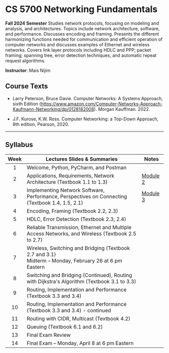 # CS 5700 Networking Fundamentals

**Fall 2024 Semester**
Studies network protocols, focusing on modeling and analysis, and architectures. Topics include
network architecture, software, and performance. Discusses encoding and framing. Presents the
different harmonizing functions needed for communication and efficient operation of computer
networks and discusses examples of Ethernet and wireless networks. Covers link layer protocols
including HDLC and PPP; packet framing; spanning tree, error detection techniques, and automatic
repeat request algorithms.

**Instructor**: Mais Nijim

## Course Texts

- Larry Peterson, Bruce Davie. Computer Networks: A Systems Approach, sixth Edition
(https://www.amazon.com/Computer-Networks-Approach-Kaufmann-Networking/dp/0128182008).
Morgan Kauffman. 2022.

- J.F. Kurose, K.W. Ross. Computer Networking: a Top-Down Approach, 8th edition, Pearson, 2020.

---

## Syllabus

| Week   	|  Lectures Slides & Summaries	|   Notes	|
|:--:	|---	|---	|
|  1 	|   Welcome, Python, PyCharm, and Postman	|   	|
|  2 	|   Applications, Requirements, Network Architecture (Textbook 1.1 to 1.3)	| [Module 2](2.md)   	|
|  3 	|   Implementing Network Software, Performance, Perspectives on Connecting (Textbook 1.4, 1.5, 2.1)	| [Module 3](3.md)    	|
|  4 	|   Encoding, Framing (Textbook 2.2, 2.3)	|   	|
|  5 	|   HDLC, Error Detection (Textbook 2.3, 2.4)	|   	|
|  6 	|   Reliable Transmission, Ethernet and Multiple Access Networks, and Wireless (Textbook 2.5 to 2.7)	|   	|
|  7 	|   Wireless, Switching and Bridging (Textbook 2.7 and 3.1) <br />Midterm – Monday, February 26 at 6 pm Eastern	|   	|
|  8 	|   Switching and Bridging (Continued), Routing with Dijkstra's Algorithm (Textbook 3.1 to 3.3)	|   	|
|  9 	|   Routing, Implementation and Performance (Textbook 3.3 and 3.4)	|   	|
| 10 	|   Routing, Implementation and Performance (Textbook 3.3 and 3.4) - continued	|   	|
| 11 	|   Routing with CIDR, Multicast (Textbook 4.2)	|   	|
| 12 	|   Queuing (Textbook 6.1 and 6.2)	|   	|
| 13 	|   Final Exam Review	|   	|
| 14 	|   Final Exam – Monday, April 8 at 6 pm Eastern	|   	|
